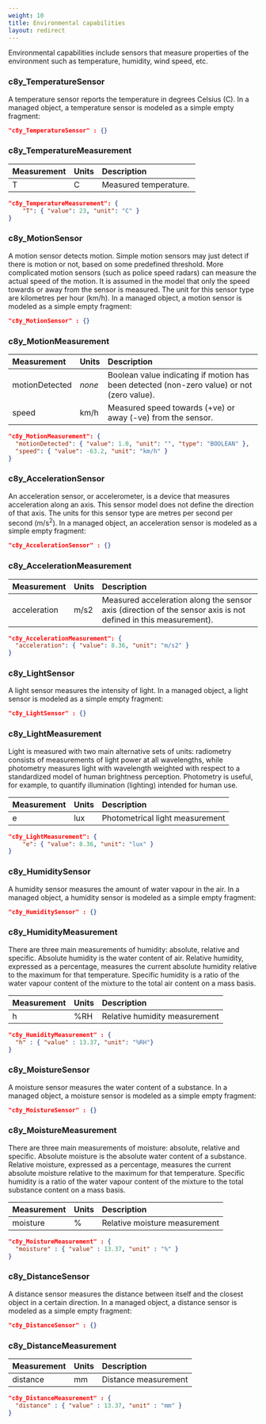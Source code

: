 ```yaml
---
weight: 10
title: Environmental capabilities
layout: redirect
---
```


Environmental capabilities include sensors that measure properties of the environment such as temperature, humidity, wind speed, etc.

### c8y\_TemperatureSensor

A temperature sensor reports the temperature in degrees Celsius (C).
In a managed object, a temperature sensor is modeled as a simple empty fragment:

```json
"c8y_TemperatureSensor" : {}
```

### c8y\_TemperatureMeasurement

|Measurement|Units|Description|
|:----------|:----|:----------|
|T|C|Measured temperature. |

```json
"c8y_TemperatureMeasurement": {
    "T": { "value": 23, "unit": "C" }
}
```

### c8y\_MotionSensor

A motion sensor detects motion. Simple motion sensors may just detect if there is motion or not, based on some predefined threshold. More complicated motion sensors (such as police speed radars) can measure the actual speed of the motion. It is assumed in the model that only the speed towards or away from the sensor is measured. The unit for this sensor type are kilometres per hour (km/h).
In a managed object, a motion sensor is modeled as a simple empty fragment:

```json
"c8y_MotionSensor" : {}
```

### c8y\_MotionMeasurement

|Measurement|Units|Description|
|:----------|:----|:----------|
|motionDetected|*none*|Boolean value indicating if motion has been detected (non-zero value) or not (zero value).|
|speed|km/h|Measured speed towards (+ve) or away (-ve) from the sensor.|

```json
"c8y_MotionMeasurement": {
  "motionDetected": { "value": 1.0, "unit": "", "type": "BOOLEAN" },
  "speed": { "value": -63.2, "unit": "km/h" }
}
```

### c8y\_AccelerationSensor

An acceleration sensor, or accelerometer, is a device that measures acceleration along an axis. This sensor model does not define the direction of that axis. The units for this sensor type are metres per second per second (m/s<sup>2</sup>).
In a managed object, an acceleration sensor is modeled as a simple empty fragment:

```json
"c8y_AccelerationSensor" : {}
```

### c8y\_AccelerationMeasurement

|Measurement|Units|Description|
|:----------|:----|:----------|
|acceleration|m/s2|Measured acceleration along the sensor axis (direction of the sensor axis is not defined in this measurement).|

```json
"c8y_AccelerationMeasurement": {
  "acceleration": { "value": 8.36, "unit": "m/s2" }
}
```

### c8y\_LightSensor

A light sensor measures the intensity of light.
In a managed object, a light sensor is modeled as a simple empty fragment:

```json
"c8y_LightSensor" : {}
```

### c8y\_LightMeasurement

Light is measured with two main alternative sets of units: radiometry consists of measurements of light power at all wavelengths, while photometry measures light with wavelength weighted with respect to a standardized model of human brightness perception. Photometry is useful, for example, to quantify illumination (lighting) intended for human use.

|Measurement|Units|Description|
|:----------|:----|:----------|
|e|lux|Photometrical light measurement|

```json
"c8y_LightMeasurement": {
    "e": { "value": 8.36, "unit": "lux" }
}
```

### c8y\_HumiditySensor

A humidity sensor measures the amount of water vapour in the air.
In a managed object, a humidity sensor is modeled as a simple empty fragment:

```json
"c8y_HumiditySensor" : {}
```

### c8y\_HumidityMeasurement

There are three main measurements of humidity: absolute, relative and specific. Absolute humidity is the water content of air. Relative humidity, expressed as a percentage, measures the current absolute humidity relative to the maximum for that temperature. Specific humidity is a ratio of the water vapour content of the mixture to the total air content on a mass basis.

|Measurement|Units|Description|
|:----------|:----|:----------|
|h|%RH|Relative humidity measurement|

```json
"c8y_HumidityMeasurement" : {
  "h" : { "value" : 13.37, "unit": "%RH"}
}
```

### c8y\_MoistureSensor

A moisture sensor measures the water content of a substance.
In a managed object, a moisture sensor is modeled as a simple empty fragment:

```json
"c8y_MoistureSensor" : {}
```

### c8y\_MoistureMeasurement

There are three main measurements of moisture: absolute, relative and specific. Absolute moisture is the absolute water content of a substance. Relative moisture, expressed as a percentage, measures the current absolute moisture relative to the maximum for that temperature. Specific humidity is a ratio of the water vapour content of the mixture to the total substance content on a mass basis.

|Measurement|Units|Description|
|:----------|:----|:----------|
|moisture|%|Relative moisture measurement|

```json
"c8y_MoistureMeasurement" : {
  "moisture" : { "value" : 13.37, "unit" : "%" }
}
```

### c8y\_DistanceSensor

A distance sensor measures the distance between itself and the closest object in a certain direction.
In a managed object, a distance sensor is modeled as a simple empty fragment:

```json
"c8y_DistanceSensor" : {}
```

### c8y\_DistanceMeasurement

|Measurement|Units|Description|
|:----------|:----|:----------|
|distance|mm|Distance measurement|

```json
"c8y_DistanceMeasurement" : {
  "distance" : { "value" : 13.37, "unit" : "mm" }
}
```
